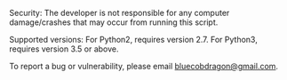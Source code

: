 Security: 
The developer is not responsible for any computer damage/crashes that may occur from running this script. 

Supported versions:
For Python2, requires version 2.7. For Python3, requires version 3.5 or above. 

To report a bug or vulnerability, please email bluecobdragon@gmail.com. 
